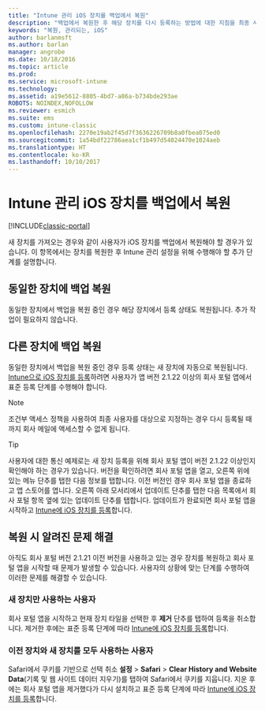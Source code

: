 ```yaml
---
title: "Intune 관리 iOS 장치를 백업에서 복원"
description: "백업에서 복원한 후 해당 장치를 다시 등록하는 방법에 대한 지침을 최종 사용자에게 제공합니다."
keywords: "복원, 관리되는, iOS"
author: barlanmsft
ms.author: barlan
manager: angrobe
ms.date: 10/18/2016
ms.topic: article
ms.prod: 
ms.service: microsoft-intune
ms.technology: 
ms.assetid: a19e5612-8805-4bd7-a86a-b734bde293ae
ROBOTS: NOINDEX,NOFOLLOW
ms.reviewer: esmich
ms.suite: ems
ms.custom: intune-classic
ms.openlocfilehash: 2270e19ab2f45d7f3636226709b8a0fbea075ed0
ms.sourcegitcommit: 1a54bdf22786aea1cf1b497d54024470e1024aeb
ms.translationtype: HT
ms.contentlocale: ko-KR
ms.lasthandoff: 10/10/2017
---
```

# <a name="restore-intune-managed-ios-devices-from-backup"></a>Intune 관리 iOS 장치를 백업에서 복원

[!INCLUDE[classic-portal](../includes/classic-portal.md)]

새 장치를 가져오는 경우와 같이 사용자가 iOS 장치를 백업에서 복원해야 할 경우가 있습니다. 이 항목에서는 장치를 복원한 후 Intune 관리 설정을 위해 수행해야 할 추가 단계를 설명합니다.

## <a name="restoring-backups-onto-the-same-device"></a>동일한 장치에 백업 복원

동일한 장치에서 백업을 복원 중인 경우 해당 장치에서 등록 상태도 복원됩니다. 추가 작업이 필요하지 않습니다.

## <a name="restoring-backups-onto-different-devices"></a>다른 장치에 백업 복원

동일한 장치에서 백업을 복원 중인 경우 등록 상태는 새 장치에 자동으로 복원됩니다. [Intune으로 iOS 장치를 등록](/intune-user-help/enroll-your-device-in-intune-ios)하려면 사용자가 앱 버전 2.1.22 이상의 회사 포털 앱에서 표준 등록 단계를 수행해야 합니다.

> [!NOTE]
> 조건부 액세스 정책을 사용하여 최종 사용자를 대상으로 지정하는 경우 다시 등록될 때까지 회사 메일에 액세스할 수 없게 됩니다.

> [!TIP]
> 사용자에 대한 통신 예제로는 새 장치 등록을 위해 회사 포털 앱이 버전 2.1.22 이상인지 확인해야 하는 경우가 있습니다. 버전을 확인하려면 회사 포털 앱을 열고, 오른쪽 위에 있는 메뉴 단추를 탭한 다음 정보를 탭합니다. 이전 버전인 경우 회사 포털 앱을 종료하고 앱 스토어를 엽니다. 오른쪽 아래 모서리에서 업데이트 단추를 탭한 다음 목록에서 회사 포털 항목 옆에 있는 업데이트 단추를 탭합니다. 업데이트가 완료되면 회사 포털 앱을 시작하고 [Intune에 iOS 장치를 등록](/intune-user-help/enroll-your-device-in-intune-ios)합니다.

## <a name="resolving-known-issues-with-restores"></a>복원 시 알려진 문제 해결

아직도 회사 포털 버전 2.1.21 이전 버전을 사용하고 있는 경우 장치를 복원하고 회사 포털 앱을 시작할 때 문제가 발생할 수 있습니다. 사용자의 상황에 맞는 단계를 수행하여 이러한 문제를 해결할 수 있습니다.

### <a name="for-users-who-will-only-use-their-new-device"></a>새 장치만 사용하는 사용자
회사 포털 앱을 시작하고 현재 장치 타일을 선택한 후 __제거__ 단추를 탭하여 등록을 취소합니다. 제거한 후에는 표준 등록 단계에 따라 [Intune에 iOS 장치를 등록](/intune-user-help/enroll-your-device-in-intune-ios)합니다.

### <a name="for-users-who-will-use-both-their-old-and-new-devices"></a>이전 장치와 새 장치를 모두 사용하는 사용자
Safari에서 쿠키를 기반으로 선택 취소 __설정__ > __Safari__ > __Clear History and Website Data__(기록 및 웹 사이트 데이터 지우기)를 탭하여 Safari에서 쿠키를 지웁니다. 지운 후에는 회사 포털 앱을 제거했다가 다시 설치하고 표준 등록 단계에 따라 [Intune에 iOS 장치를 등록](/intune-user-help/enroll-your-device-in-intune-ios)합니다.
